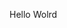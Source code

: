 Hello Wolrd






































































































































































































































































































































































































































































































































































































































































































